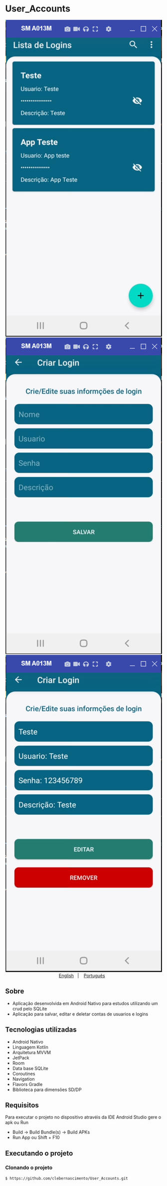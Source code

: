 # User_Accounts

<p align="center">
    <img src="https://github.com/clebernascimento/User_Accounts/blob/master/app/src/main/res/drawable/app_login_list.png"/>
     <img src="https://github.com/clebernascimento/User_Accounts/blob/master/app/src/main/res/drawable/app_login_create.png"/>
      <img src="https://github.com/clebernascimento/User_Accounts/blob/master/app/src/main/res/drawable/app_login_edit.png"/>
    </br>
    <a href="readme_en.md">English</a>&nbsp;&nbsp;&nbsp;|&nbsp;&nbsp;&nbsp;
    <a href="readme.md">Português</a>&nbsp;&nbsp;&nbsp;
</p>

## Sobre
- Aplicação desenvolvida em Android Nativo para estudos utilizando um crud pelo SQLite
- Aplicação para salvar, editar e deletar contas de usuarios e logins

## Tecnologias utilizadas
- Android Nativo
- Linguagem Kotlin
- Arquitetura MVVM
- JetPack
- Room
- Data base SQLite
- Coroutines
- Navigation
- Flavors Gradle
- Biblioteca para dimensões SD/DP

## Requisitos
Para executar o projeto no dispositivo atravéis da IDE Android Studio gere o apk ou Run
- Build -> Build Bundle(s) -> Build APKs 
- Run App ou Shift + F10

## Executando o projeto
### Clonando o projeto
```bash
$ https://github.com/clebernascimento/User_Accounts.git
```
